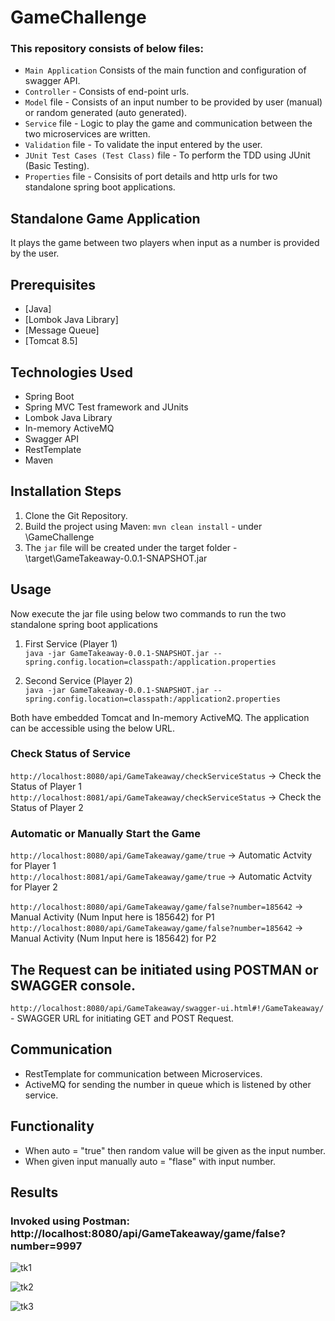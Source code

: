 # GameChallenge

### This repository consists of below files:
- `Main Application` Consists of the main function and configuration of swagger API. 
- `Controller` - Consists of end-point urls.
- `Model` file - Consists of an input number to be provided by user (manual) or random generated (auto generated).
- `Service` file - Logic to play the game and communication between the two microservices are written.
- `Validation` file - To validate the input entered by the user.
- `JUnit Test Cases (Test Class)` file - To perform the TDD using JUnit (Basic Testing).
- `Properties` file - Consisits of port details and http urls for two standalone spring boot applications.

## Standalone Game Application
It plays the game between two players when input as a number is provided by the user.

## Prerequisites
- [Java]
- [Lombok Java Library]
- [Message Queue] 
- [Tomcat 8.5] 

## Technologies Used

- Spring Boot
- Spring MVC Test framework and JUnits
- Lombok Java Library
- In-memory ActiveMQ
- Swagger API
- RestTemplate
- Maven

## Installation Steps
1. Clone the Git Repository.
2. Build the project using Maven: `mvn clean install` - under \GameChallenge
3. The `jar` file will be created under the target folder - \target\GameTakeaway-0.0.1-SNAPSHOT.jar

## Usage
Now execute the jar file using below two commands to run the two standalone spring boot applications

1. First Service (Player 1)                               
`java -jar GameTakeaway-0.0.1-SNAPSHOT.jar --spring.config.location=classpath:/application.properties`

2. Second Service (Player 2)                              
`java -jar GameTakeaway-0.0.1-SNAPSHOT.jar --spring.config.location=classpath:/application2.properties` 

Both have embedded Tomcat and In-memory ActiveMQ. The application can be accessible using the below URL.

### Check Status of Service
`http://localhost:8080/api/GameTakeaway/checkServiceStatus` -> Check the Status of Player 1
`http://localhost:8081/api/GameTakeaway/checkServiceStatus` -> Check the Status of Player 2

### Automatic or Manually Start the Game
`http://localhost:8080/api/GameTakeaway/game/true` -> Automatic Actvity for Player 1                                            
`http://localhost:8081/api/GameTakeaway/game/true` -> Automatic Actvity for Player 2

`http://localhost:8080/api/GameTakeaway/game/false?number=185642` -> Manual Activity (Num Input here is 185642) for P1
`http://localhost:8080/api/GameTakeaway/game/false?number=185642` -> Manual Activity (Num Input here is 185642) for P2

## The Request can be initiated using POSTMAN or SWAGGER console.
 `http://localhost:8080/api/GameTakeaway/swagger-ui.html#!/GameTakeaway/` - SWAGGER URL for initiating GET and POST Request.
 
## Communication
 - RestTemplate for communication between Microservices.
 - ActiveMQ for sending the number in queue which is listened by other service.
 
## Functionality
 - When auto = "true" then random value will be given as the input number.
 - When given input manually auto = "flase" with input number.

## Results

### Invoked using Postman: http://localhost:8080/api/GameTakeaway/game/false?number=9997

![tk1](https://user-images.githubusercontent.com/56262858/102020775-3d112800-3d73-11eb-8695-74b98daaf0f2.PNG)


![tk2](https://user-images.githubusercontent.com/56262858/102020783-469a9000-3d73-11eb-8dcc-1924a4b32458.PNG)


![tk3](https://user-images.githubusercontent.com/56262858/102020795-4ef2cb00-3d73-11eb-98af-9166b13a0d2e.PNG)
